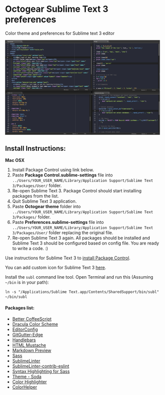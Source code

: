 # Octogear Sublime Text 3 preferences
Color theme and preferences for Sublime text 3 editor

![Octogear Late Night color theme](Screenshot.png?raw=true "Octogear Late Night color theme")

## Install Instructions:

**Mac OSX**

1. Install Package Control using link below.
2. Paste **Package Control.sublime-settings** file into `../Users/YOUR_USER_NAME/Library/Application Support/Sublime Text 3/Packages/User/` folder.
3. Re-open Sublime Text 3. Package Control should start installing packages from the list.
4. Quit Sublime Text 3 application.
5. Paste **Octogear theme** folder into `../Users/YOUR_USER_NAME/Library/Application Support/Sublime Text 3/Packages/` folder.
6. Paste **Preferences.sublime-settings** file into `../Users/YOUR_USER_NAME/Library/Application Support/Sublime Text 3/Packages/User/` folder replacing the original file.
7. Re-open Sublime Text 3 again. All packages should be installed and Sublime Text 3 should be configured based on config file. You are ready to write a code. :)

Use instructions for Sublime Text 3 to [install Package Control](https://packagecontrol.io/installation).

You can add custom icon for Sublime Text 3 [here](https://dribbble.com/shots/1582459-Sublime-Text-Icon-for-Yosemite).

Install the `subl` command line tool. Open Terminal and run this (Assuming `~/bin` is in your path):
```shell
ln -s "/Applications/Sublime Text.app/Contents/SharedSupport/bin/subl" ~/bin/subl
```

#### Packages list:

- [Better CoffeeScript](https://packagecontrol.io/packages/Better%20CoffeeScript)
- [Dracula Color Scheme](https://packagecontrol.io/packages/Dracula%20Color%20Scheme)
- [EditorConfig](https://packagecontrol.io/packages/EditorConfig)
- [GitGutter-Edge](https://packagecontrol.io/packages/GitGutter-Edge)
- [Handlebars](https://packagecontrol.io/packages/Handlebars)
- [HTML Mustache](https://packagecontrol.io/packages/HTML%20Mustache)
- [Markdown Preview](https://packagecontrol.io/packages/Markdown%20Preview)
- [Sass](https://packagecontrol.io/packages/Sass)
- [SublimeLinter](https://packagecontrol.io/packages/SublimeLinter)
- [SublimeLinter-contrib-eslint](https://packagecontrol.io/packages/SublimeLinter-contrib-eslint)
- [Syntax Highlighting for Sass](https://packagecontrol.io/packages/Syntax%20Highlighting%20for%20Sass)
- [Theme - Soda](https://packagecontrol.io/packages/Theme%20-%20Soda)
- [Color Highlighter](https://packagecontrol.io/packages/Color%20Highlighter)
- [ColorHelper](https://packagecontrol.io/packages/ColorHelper)
